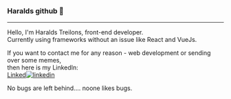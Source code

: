### Haralds github 👋

---

Hello, I'm Haralds Treilons, front-end developer.
<br />
Currently using frameworks without an issue like React and VueJs.
<br />

If you want to contact me for any reason - web development or sending over some memes, <br /> then here is my LinkedIn:
<br />
<a href="https://www.linkedin.com/in/htreilons/" rel="nofollow noreferrer">
    Linked<img src="https://i.stack.imgur.com/gVE0j.png" alt="linkedin"> 
  </a>
<br />
 
 No bugs are left behind.... noone likes bugs.

